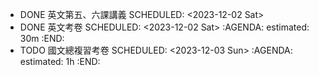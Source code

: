 - DONE 英文第五、六課講義
  SCHEDULED: <2023-12-02 Sat>
- DONE 英文考卷
  SCHEDULED: <2023-12-02 Sat>
  :AGENDA:
  estimated: 30m
  :END:
- TODO 國文總複習考卷
  SCHEDULED: <2023-12-03 Sun>
  :AGENDA:
  estimated: 1h
  :END: